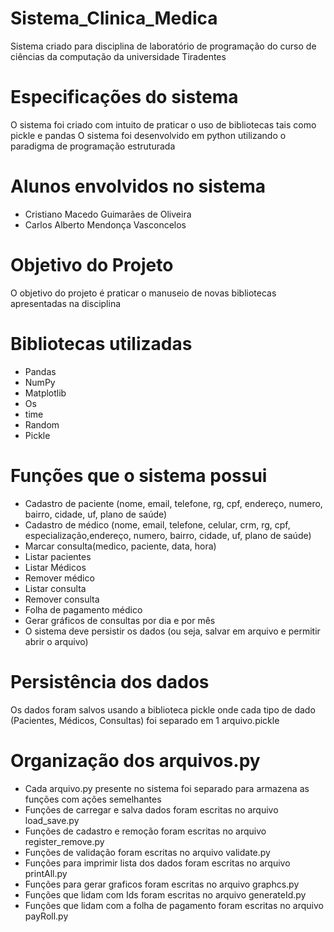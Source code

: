 # Sistema_Clinica_Medica
Sistema criado para disciplina de laboratório de programação do curso de ciências da computação da universidade Tiradentes 

# Especificações do sistema
O sistema foi criado com intuito de praticar o uso de bibliotecas tais como pickle e pandas
O sistema foi desenvolvido em python utilizando o paradigma de programação estruturada

# Alunos envolvidos no sistema
- Cristiano Macedo Guimarães de Oliveira
- Carlos Alberto Mendonça Vasconcelos

# Objetivo do Projeto
O objetivo do projeto é praticar o manuseio de novas bibliotecas apresentadas na disciplina 

# Bibliotecas utilizadas
- Pandas
- NumPy
- Matplotlib
- Os 
- time
- Random
- Pickle

# Funções que o sistema possui

- Cadastro de paciente (nome, email, telefone, rg, cpf, endereço, numero, bairro, cidade, uf, plano de saúde)
- Cadastro de médico (nome, email, telefone, celular, crm, rg, cpf, especialização,endereço, numero, bairro, cidade, uf, plano de saúde)
- Marcar consulta(medico, paciente, data, hora)
- Listar pacientes
- Listar Médicos
- Remover médico
- Listar consulta
- Remover consulta
- Folha de pagamento médico
- Gerar gráficos de consultas por dia e por mês
- O sistema deve persistir os dados (ou seja, salvar em arquivo e permitir abrir o arquivo)

# Persistência dos dados
Os dados foram salvos usando a biblioteca pickle 
onde cada tipo de dado (Pacientes, Médicos, Consultas) foi separado em 1 arquivo.pickle

# Organização dos arquivos.py

- Cada arquivo.py presente no sistema foi separado para armazena as funções com ações semelhantes
- Funções de carregar e salva dados foram escritas no arquivo load_save.py
- Funções de cadastro e remoção foram escritas no arquivo register_remove.py
- Funções de validação foram escritas no arquivo validate.py
- Funções para imprimir lista dos dados foram escritas no arquivo printAll.py
- Funções para gerar graficos foram escritas no arquivo graphcs.py
- Funções que lidam com Ids foram escritas no arquivo generateId.py
- Funções que lidam com a folha de pagamento foram escritas no arquivo payRoll.py


